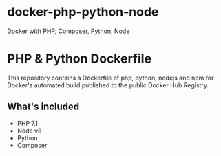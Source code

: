 # docker-php-python-node
Docker with PHP, Composer, Python, Node

# PHP & Python Dockerfile

This repository contains a Dockerfile of php, python, nodejs and npm for Docker's automated build published to the public Docker Hub Registry.

## What's included
- PHP 7.1
- Node v8
- Python
- Composer
